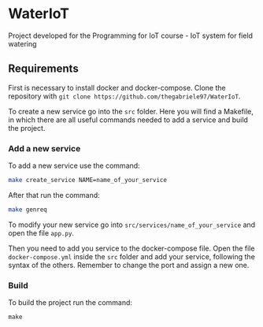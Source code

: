 # WaterIoT
Project developed for the Programming for IoT course - IoT system for field watering 

## Requirements
First is necessary to install docker and docker-compose. Clone the repository with ```git clone https://github.com/thegabriele97/WaterIoT```.

To create a new service go into the ```src``` folder. Here you will find a Makefile, in which there are all useful commands needed to add a service and build the project. 

### Add a new service

To add a new service use the command:

```sh
make create_service NAME=name_of_your_service
```

After that run the command: 

```sh
make genreq
```

To modify your new service go into ```src/services/name_of_your_service``` and open the file ```app.py```.

Then you need to add you service to the docker-compose file. Open the file ```docker-compose.yml``` inside the ```src``` folder and add your service, following the syntax of the others. Remember to change the port and assign a new one. 

### Build

To build the project run the command:

```
make
```


